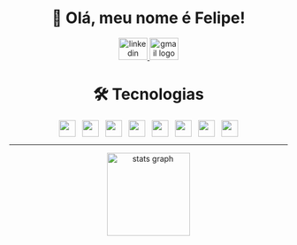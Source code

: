 <div align = "center">
  <h1>👋 Olá, meu nome é <strong>Felipe</strong>!</h1>
  <div align="center">
  <a href="https://www.linkedin.com/in/felipecostasiq" target="_blank">
  <img src="https://raw.githubusercontent.com/maurodesouza/profile-readme-generator/master/src/assets/icons/social/linkedin/default.svg" width="52" height="40" alt="linkedin logo" />
</a>
<a href="mailto:felipecostasiqu@gmail.com" target="_blank">
  <img src="https://raw.githubusercontent.com/maurodesouza/profile-readme-generator/master/src/assets/icons/social/gmail/default.svg" width="52" height="40" alt="gmail logo" />
</a>

</div>

###
</div>

<div align="center">
  <h1>🛠️ Tecnologias</h1>
  <div style="display: flex; flex-wrap: wrap; justify-content: center; gap: 12px;">
    <img src="https://skillicons.dev/icons?i=html" height="30" />
    <img src="https://skillicons.dev/icons?i=css" height="30"  />
    <img src="https://skillicons.dev/icons?i=javascript" height="30" />
    <img src="https://skillicons.dev/icons?i=nodejs" height="30" />
    <img src="https://skillicons.dev/icons?i=react" height="30"  />
    <img src="https://skillicons.dev/icons?i=dotnet" height="30"/>
    <img src="https://skillicons.dev/icons?i=unity" height="30"/>
    <img src="https://skillicons.dev/icons?i=git"  height="30"/>
  </div>
</div>
<hr>
<div align="center">
  <img src="https://github-readme-stats.vercel.app/api?username=FelipeCostaq&hide_title=false&hide_rank=false&show_icons=true&include_all_commits=true&count_private=true&disable_animations=false&theme=dracula&locale=en&hide_border=false&order=1" height="150" alt="stats graph"  />
</div>






